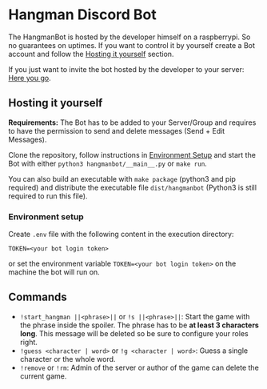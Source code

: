 # Hangman Discord Bot

The HangmanBot is hosted by the developer himself on a raspberrypi. So no guarantees on uptimes. If you want to control it by yourself create a Bot account and follow the [Hosting it yourself](#hosting-it-yourself) section.

If you just want to invite the bot hosted by the developer to your server: [Here you go](https://discord.com/api/oauth2/authorize?client_id=827469612329074754&permissions=10240&scope=bot).

## Hosting it yourself

__Requirements:__ The Bot has to be added to your Server/Group and requires to have the permission to send and delete messages (Send + Edit Messages).

Clone the repository, follow instructions in [Environment Setup](#environment-setup) and start the Bot with either `python3 hangmanbot/__main__.py` or `make run`.

You can also build an executable with `make package` (python3 and pip required) and distribute the executable file `dist/hangmanbot` (Python3 is still required to run this file).

### Environment setup

Create `.env` file with the following content in the execution directory:

```env
TOKEN=<your bot login token>
```

or set the environment variable `TOKEN=<your bot login token>` on the machine the bot will run on.

## Commands

- `!start_hangman ||<phrase>||` or `!s ||<phrase>||`: Start the game with the phrase inside the spoiler. The phrase has to be __at least 3 characters long__. This message will be deleted so be sure to configure your roles right.
- `!guess <character | word>` or `!g <character | word>`: Guess a single character or the whole word.
- `!remove` or `!rm`: Admin of the server or author of the game can delete the current game.
